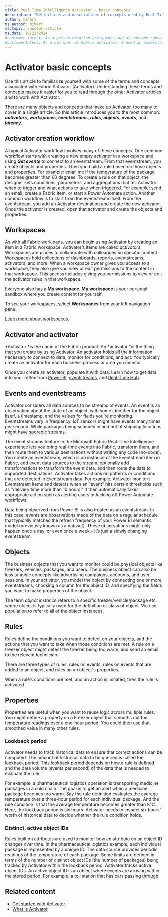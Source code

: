 ```yaml
---
title: Real-Time Intelligence Activator - basic concepts
description: "Definitions and descriptions of concepts used by Real-Time Intelligence Activator. These include: eventstreams, rules, events, objects, activators, and more."
author: mihart
ms.author: mihart
ms.topic: concept-article
ms.date: 10/22/2024
#customer intent: As a person creating activators and as someone consuming activators I want to understand how activators are created and how they work. 
#customerIntent: As a new user of Fabric Activator, I need an understanding of the basic concepts of Activator. By understanding the pieces that make up Activator, I can more easily create and use Activator on my own.
---
```


# Activator basic concepts

Use this article to familiarize yourself with some of the terms and concepts associated with Fabric Activator (Activator). Understanding these terms and concepts makes it easier for you to read through the other Activator articles and to work with Activator.

There are many objects and concepts that make up Activator, too many to cover in a single article. So this article introduces you to the most common:  ***activators***, ***workspaces***, **_eventstreams_**, **_rules_**, **_objects_**,  **_events_**, and ***latency***.

## Activator creation workflow

A typical Activator workflow involves many of these concepts. One common workflow starts with creating a new empty activator in a workspace and using ***Get events*** to connect to an eventstream. From that eventstream, you create objects and properties. Then you build a rule based on those objects and properties. For example: email me if the temperature of the package becomes greater than 60 degrees. To create a rule on that object, the designer sets conditions, parameters, and aggregations that tell Activator when to trigger and what actions to take when triggered. For example: send an email, create a Fabric item, or start a Power Automate action. Another common workflow is to start from the eventstream itself. From the eventstream, you add an Activator destination and create the new activator. Once the activator is created, open that activator and create the objects and properties. 

## Workspaces

As with all Fabric workloads, you can begin using Activator by creating an item in a Fabric workspace. Activator’s items are called *activators.* Workspaces are places to collaborate with colleagues on specific content. Workspaces hold collections of dashboards, reports, eventstreams, activators, and more. When a workspace owner gives you access to a workspace, they also give you view or edit permissions to the content in that workspace. This access includes giving you permissions to view or edit the activator rules in that workspace.

Everyone also has a **My workspace**. **My workspace** is your personal sandbox where you create content for yourself.

To see your workspaces, select **Workspaces** from your left navigation pane.

[Learn more about workspaces.](/power-bi/consumer/end-user-workspaces)

## Activator and activator

*Activator *is the name of the Fabric product. An *activator *is the thing that you create by using Activator. An activator holds all the information necessary to connect to data, monitor for conditions, and act. You typically create an activator for each business process or area you monitor.

Once you create an activator, populate it with data. Learn how to get data into your reflex from [Power BI](data-activator-get-data-power-bi.md), [eventstreams](data-activator-get-data-eventstreams.md), and [Real-Time Hub](data-activator-get-data-real-time-hub.md).

## Events and eventstreams

Activator considers all data sources to be streams of events. An event is an observation about the state of an object, with some identifier for the object itself, a timestamp, and the values for fields you’re monitoring. Eventstreams vary in frequency. IoT sensors might have events many times per second. While packages being scanned in and out of shipping locations might have sporadic streams.

The event streams feature in the Microsoft Fabric Real-Time Intelligence experience lets you bring real-time events into Fabric, transform them, and then route them to various destinations without writing any code (no-code). You create an eventstream, which is an instance of the Eventstream item in Fabric, add event data sources to the stream, optionally add transformations to transform the event data, and then route the data to supported destinations. Activator takes actions on patterns or conditions that are detected in Eventstream data. For example, Activator monitors Eventstream items and detects when an "event" hits certain thresholds such as "delivery time more than 10 hours."  It then automatically takes appropriate action such as alerting users or kicking off Power Automate workflows.

Data being observed from Power BI is also treated as an eventstream. In this case, events are observations made of the data on a regular schedule that typically matches the refresh frequency of your Power BI semantic model (previously known as a dataset). These observations might only happen once a day, or even once a week – it’s just a slowly changing eventstream.

## Objects

The business objects that you want to monitor could be physical objects like freezers, vehicles, packages, and users. The business object can also be less tangible concepts like advertising campaigns, accounts, and user sessions. In your activator, you model the object by connecting one or more eventstreams, choosing a column for the object ID, and specifying the fields you want to make properties of the object.

The term *object instance* refers to a specific freezer/vehicle/package etc. where object is typically used for the definition or class of object. We use population to refer to all of the object instances.

## Rules

Rules define the conditions you want to detect on your objects, and the actions that you want to take when those conditions are met. A rule on a freezer object might detect the freezer being too warm, and send an email to the relevant technician.

There are three types of rules: rules on events, rules on events that are added to an object, and rules on an object's properties.  

When a rule’s conditions are met, and an action is initiated, then the rule is activated

## Properties

Properties are useful when you want to reuse logic across multiple rules. You might define a property on a Freezer object that smooths out the temperature readings over a one-hour period. You could then use that smoothed value in many other rules.

### Lookback period 

Activator needs to track historical data to ensure that correct actions can be computed. The amount of historical data to be queried is called the lookback period. This lookback period depends on how a rule is defined and the data volume (events per second) of the data that is needed to evaluate the rule. 

For example, a pharmaceutical logistics operation is transporting medicine packages in a cold chain. The goal is to get an alert when a medicine package becomes too warm. Say the rule definition evaluates the average temperature over a three-hour period for each individual package. And the rule condition is that the average temperature becomes greater than 8°C. Here, the lookback period is six hours. Activator needs to inspect six hours’ worth of historical data to decide whether the rule condition holds. 

### Distinct, active object IDs

Rules built on attributes are used to monitor how an attribute on an object ID changes over time. In the pharmaceutical logistics example, each individual package is represented by a unique ID. The data source provides periodic readings of the temperature of each package. Some limits are defined in terms of the number of distinct object IDs (the number of packages) being tracked by Activator within the lookback period. Activator tracks active object IDs. An active object ID is an object where events are arriving within the stored period. For example, a toll station that has cars passing through.

## Related content

- [Get started with Activator](data-activator-get-started.md)
- [What is Activator](data-activator-introduction.md)
